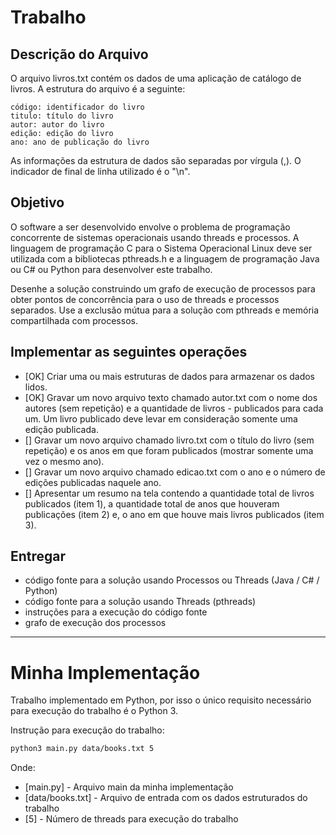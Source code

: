 # Trabalho

## Descrição do Arquivo

O arquivo livros.txt contém os dados de uma aplicação de catálogo de livros. A estrutura do arquivo é a seguinte:

    código: identificador do livro
    titulo: título do livro
    autor: autor do livro
    edição: edição do livro
    ano: ano de publicação do livro

As informações da estrutura de dados são separadas por vírgula (,). O indicador de final de linha utilizado é o "\n".

## Objetivo

O software a ser desenvolvido envolve o problema de programação concorrente de sistemas operacionais usando threads e processos. A linguagem de programação C para o Sistema Operacional Linux deve ser utilizada com a bibliotecas pthreads.h e a linguagem de programação Java ou C# ou Python para desenvolver este trabalho.

Desenhe a solução construindo um grafo de execução de processos para obter pontos de concorrência para o uso de threads e processos separados. Use a exclusão mútua para a solução com pthreads e memória compartilhada com processos.

## Implementar as seguintes operações

- [OK] Criar uma ou mais estruturas de dados para armazenar os dados lidos.
- [OK] Gravar um novo arquivo texto chamado autor.txt com o nome dos autores (sem repetição) e a quantidade de livros - publicados para cada um. Um livro publicado deve levar em consideração somente uma edição publicada.
- [] Gravar um novo arquivo chamado livro.txt com o título do livro (sem repetição) e os anos em que foram publicados (mostrar somente uma vez o mesmo ano).
- [] Gravar um novo arquivo chamado edicao.txt com o ano e o número de edições publicadas naquele ano.
- [] Apresentar um resumo na tela contendo a quantidade total de livros publicados (item 1), a quantidade total de anos que houveram publicações (item 2) e, o ano em que houve mais livros publicados (item 3).

## Entregar

- código fonte para a solução usando Processos ou Threads (Java / C# / Python)
- código fonte para a solução usando Threads (pthreads)
- instruções para a execução do código fonte
- grafo de execução dos processos

---

# Minha Implementação

Trabalho implementado em Python, por isso o único requisito necessário para execução do trabalho é o Python 3.

Instrução para execução do trabalho:

```sh
python3 main.py data/books.txt 5
```

Onde:

- [main.py] - Arquivo main da minha implementação
- [data/books.txt] - Arquivo de entrada com os dados estruturados do trabalho
- [5] - Número de threads para execução do trabalho
